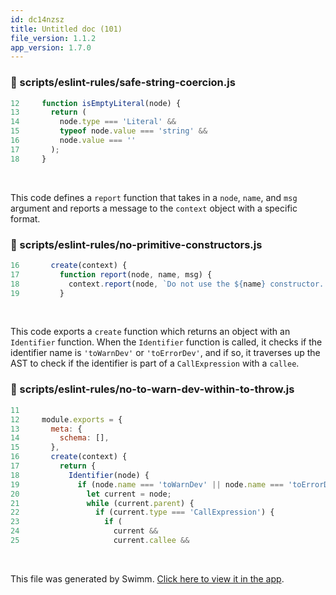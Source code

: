 ```yaml
---
id: dc14nzsz
title: Untitled doc (101)
file_version: 1.1.2
app_version: 1.7.0
---
```



<!-- NOTE-swimm-snippet: the lines below link your snippet to Swimm -->
### 📄 scripts/eslint-rules/safe-string-coercion.js
```javascript
12     function isEmptyLiteral(node) {
13       return (
14         node.type === 'Literal' &&
15         typeof node.value === 'string' &&
16         node.value === ''
17       );
18     }
```

<br/>

This code defines a `report` function that takes in a `node`, `name`, and `msg` argument and reports a message to the `context` object with a specific format.
<!-- NOTE-swimm-snippet: the lines below link your snippet to Swimm -->
### 📄 scripts/eslint-rules/no-primitive-constructors.js
```javascript
16       create(context) {
17         function report(node, name, msg) {
18           context.report(node, `Do not use the ${name} constructor. ${msg}`);
19         }
```

<br/>

This code exports a `create` function which returns an object with an `Identifier` function. When the `Identifier` function is called, it checks if the identifier name is `'toWarnDev'` or `'toErrorDev'`, and if so, it traverses up the AST to check if the identifier is part of a `CallExpression` with a `callee`.
<!-- NOTE-swimm-snippet: the lines below link your snippet to Swimm -->
### 📄 scripts/eslint-rules/no-to-warn-dev-within-to-throw.js
```javascript
11     
12     module.exports = {
13       meta: {
14         schema: [],
15       },
16       create(context) {
17         return {
18           Identifier(node) {
19             if (node.name === 'toWarnDev' || node.name === 'toErrorDev') {
20               let current = node;
21               while (current.parent) {
22                 if (current.type === 'CallExpression') {
23                   if (
24                     current &&
25                     current.callee &&
```

<br/>

This file was generated by Swimm. [Click here to view it in the app](https://swimm-web-app.web.app/repos/Z2l0aHViJTNBJTNBcmVhY3QlM0ElM0FJZGl0WWVnZXJTd2ltbQ==/docs/dc14nzsz).
